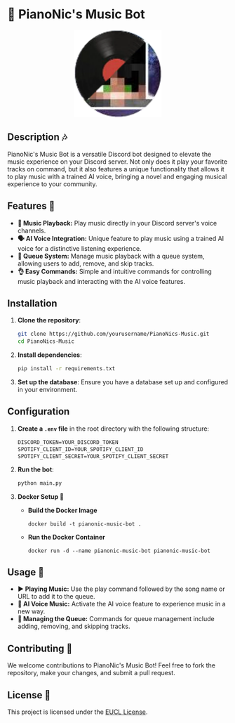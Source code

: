 # 🎹 PianoNic's Music Bot

<p align="center">
  <img src="https://github.com/Pianonic/PianoNicsMusic/blob/main/image/Logo.png?raw=true" alt="PianoNic's Music Bot" width="200"/>
</p>


## Description 🎶
PianoNic's Music Bot is a versatile Discord bot designed to elevate the music experience on your Discord server. Not only does it play your favorite tracks on command, but it also features a unique functionality that allows it to play music with a trained AI voice, bringing a novel and engaging musical experience to your community.

## Features 🌟
- **🎵 Music Playback:** Play music directly in your Discord server's voice channels.
- **🗣️ AI Voice Integration:** Unique feature to play music using a trained AI voice for a distinctive listening experience.
- **📜 Queue System:** Manage music playback with a queue system, allowing users to add, remove, and skip tracks.
- **👌 Easy Commands:** Simple and intuitive commands for controlling music playback and interacting with the AI voice features.

## Installation

1. **Clone the repository**:
    ```sh
    git clone https://github.com/yourusername/PianoNics-Music.git
    cd PianoNics-Music
    ```

2. **Install dependencies**:
    ```sh
    pip install -r requirements.txt
    ```

3. **Set up the database**:
    Ensure you have a database set up and configured in your environment.

## Configuration

1. **Create a `.env` file** in the root directory with the following structure:
    ```properties
    DISCORD_TOKEN=YOUR_DISCORD_TOKEN
    SPOTIFY_CLIENT_ID=YOUR_SPOTIFY_CLIENT_ID
    SPOTIFY_CLIENT_SECRET=YOUR_SPOTIFY_CLIENT_SECRET
    ```

2. **Run the bot**:
    ```sh
    python main.py
    ```

5. **Docker Setup 🐳**
   - **Build the Docker Image**
     ```
     docker build -t pianonic-music-bot .
     ```
   - **Run the Docker Container**
     ```
     docker run -d --name pianonic-music-bot pianonic-music-bot
     ```

## Usage 🚀
- **▶️ Playing Music:** Use the play command followed by the song name or URL to add it to the queue.
- **🎤 AI Voice Music:** Activate the AI voice feature to experience music in a new way.
- **🔀 Managing the Queue:** Commands for queue management include adding, removing, and skipping tracks.

## Contributing 🤝
We welcome contributions to PianoNic's Music Bot! Feel free to fork the repository, make your changes, and submit a pull request.

## License 📄
This project is licensed under the [EUCL License](LICENSE).
